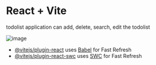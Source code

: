 # React + Vite

todolist application 
can add, delete, search, edit the todolist

![image](https://github.com/user-attachments/assets/f1be9ee5-7843-4fa2-b2c4-83f38db80c2d)


- [@vitejs/plugin-react](https://github.com/vitejs/vite-plugin-react/blob/main/packages/plugin-react/README.md) uses [Babel](https://babeljs.io/) for Fast Refresh
- [@vitejs/plugin-react-swc](https://github.com/vitejs/vite-plugin-react-swc) uses [SWC](https://swc.rs/) for Fast Refresh
